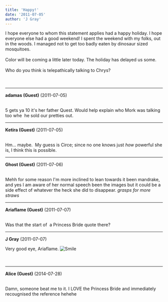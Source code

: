 ```yaml
---
title: 'Happy!'
date: '2011-07-05'
author: 'J Gray'
---
```


I hope everyone to whom this statement applies had a happy holiday. I hope everyone else had a good weekend! I spent the weekend with my folks, out in the woods. I managed not to get too badly eaten by dinosaur sized mosquitoes. <br><br>Color will be coming a little later today. The holiday has delayed us some.<br><br>Who do you think is telepathically talking to Chrys?<br><br><br>

---
**adamas (Guest)** (2011-07-05)

<br> 5 gets ya 10 it's her father Quest. Would help explain who Mork was talking too whe&nbsp; he sold our pretties out.<br>

---
**Ketira (Guest)** (2011-07-05)

<br> Hm... maybe. &nbsp;My guess is Circe; since no one knows just <i>how</i> powerful she is, I think this is possible.

---
**Ghost (Guest)** (2011-07-06)

<br> Mehh for some reason I'm more inclined to lean towards it been mandrake, and yes I am aware of her normal speech been the images but it could be a side effect of whatever the heck she did to disappear. *grasps for more straws*<br>

---
**Ariaflame (Guest)** (2011-07-07)

<br> Was that the start of&nbsp; a Princess Bride quote there?<br>

---
**J Gray** (2011-07-07)

Very good eye, Ariaflame. <img src="//smilies/smile.gif" alt="Smile" border="0"><br><br><br>

---
**Alice (Guest)** (2014-07-28)

<br> Damn, someone beat me to it. I LOVE the Princess Bride and immediately recougnised the reference hehehe<br>

